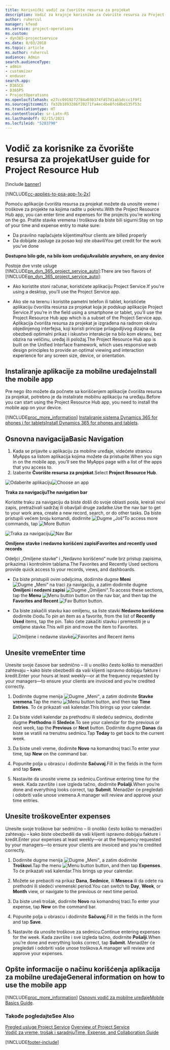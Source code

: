 ```yaml
---
title: Korisnički vodič za čvorište resursa za projekat
description: Vodič za krajnje korisnike za čvorište resursa za Project Service
author: ruhercul
manager: kfend
ms.service: project-operations
ms.custom:
- dyn365-projectservice
ms.date: 8/03/2018
ms.topic: article
ms.author: ruhercul
audience: Admin
search.audienceType:
- admin
- customizer
- enduser
search.app:
- D365CE
- D365PS
- ProjectOperations
ms.openlocfilehash: e27cc0919272784a030374f457d1ab1dccc1f9f1
ms.sourcegitcommit: fa32b1893286f20271fa4ec4be8fc68bd135f53c
ms.translationtype: HT
ms.contentlocale: sr-Latn-RS
ms.lasthandoff: 02/15/2021
ms.locfileid: "5283790"
---
```

# <a name="user-guide-for-project-resource-hub"></a><span data-ttu-id="3ae4c-103">Vodič za korisnike za čvorište resursa za projekat</span><span class="sxs-lookup"><span data-stu-id="3ae4c-103">User guide for Project Resource Hub</span></span>

[!include [banner](../includes/psa-now-project-operations.md)]

[!INCLUDE[cc-applies-to-psa-app-1x-2x](../includes/cc-applies-to-psa-app-1x-2x.md)]

<span data-ttu-id="3ae4c-104">Pomoću aplikacije čvorišta resursa za projekat možete da unosite vreme i troškove za projekte na kojima radite u pokretu.</span><span class="sxs-lookup"><span data-stu-id="3ae4c-104">With the Project Resource Hub app, you can enter time and expenses for the projects you’re working on the go.</span></span> <span data-ttu-id="3ae4c-105">Pratite stavke vremena i troškova da biste bili sigurni:</span><span class="sxs-lookup"><span data-stu-id="3ae4c-105">Stay on top of your time and expense entry to make sure:</span></span>

- <span data-ttu-id="3ae4c-106">Da pravilno naplaćujete klijentima</span><span class="sxs-lookup"><span data-stu-id="3ae4c-106">Your clients are billed properly</span></span>
- <span data-ttu-id="3ae4c-107">Da dobijate zasluge za posao koji ste obavili</span><span class="sxs-lookup"><span data-stu-id="3ae4c-107">You get credit for the work you’ve done</span></span>

<span data-ttu-id="3ae4c-108">**Dostupno bilo gde, na bilo kom uređaju**</span><span class="sxs-lookup"><span data-stu-id="3ae4c-108">**Available anywhere, on any device**</span></span>

<span data-ttu-id="3ae4c-109">Postoje dve vrste usluge [!INCLUDE[pn_dyn_365_project_service_auto](../includes/pn-dyn-365-project-service-auto.md)]:</span><span class="sxs-lookup"><span data-stu-id="3ae4c-109">There are two flavors of [!INCLUDE[pn_dyn_365_project_service_auto](../includes/pn-dyn-365-project-service-auto.md)]:</span></span> 

- <span data-ttu-id="3ae4c-110">Ako koristite stoni računar, koristićete aplikaciju Project Service.</span><span class="sxs-lookup"><span data-stu-id="3ae4c-110">If you're using a desktop, you'll use the Project Service app.</span></span> 

- <span data-ttu-id="3ae4c-111">Ako ste na terenu i koristite pametni telefon ili tablet, koristićete aplikaciju čvorišta resursa za projekat koja je podskup aplikacije Project Service.</span><span class="sxs-lookup"><span data-stu-id="3ae4c-111">If you’re in the field using a smartphone or tablet, you’ll use the Project Resource Hub app which is a subset of the Project Service  app.</span></span> <span data-ttu-id="3ae4c-112">Aplikacija čvorišta resursa za projekat je izgrađena na radnom okviru objedinjenog interfejsa, koji koristi principe prilagodljivog dizajna da obezbedi optimalni prikaz i iskustvo interakcije na bilo kom ekranu, bez obzira na veličinu, uređaj ili položaj.</span><span class="sxs-lookup"><span data-stu-id="3ae4c-112">The Project Resource Hub app is built on the Unified Interface framework, which uses responsive web design principles to provide an optimal viewing and interaction experience for any screen size, device, or orientation.</span></span> 


## <a name="install-the-mobile-app"></a><span data-ttu-id="3ae4c-113">Instaliranje aplikacije za mobilne uređaje</span><span class="sxs-lookup"><span data-stu-id="3ae4c-113">Install the mobile app</span></span>
<span data-ttu-id="3ae4c-114">Pre nego što možete da počnete sa korišćenjem aplikacije čvorišta resursa za projekat, potrebno je da instalirate mobilnu aplikaciju na uređaju.</span><span class="sxs-lookup"><span data-stu-id="3ae4c-114">Before you can start using the Project Resource Hub app, you need to install the mobile app on your device.</span></span> 

[!INCLUDE[proc_more_information](../includes/proc-more-information.md)] <span data-ttu-id="3ae4c-115">[Instaliranje sistema Dynamics 365 for phones i for tablets](https://docs.microsoft.com/dynamics365/mobile-app/install-dynamics-365-for-phones-and-tablets)</span><span class="sxs-lookup"><span data-stu-id="3ae4c-115">[Install Dynamics 365 for phones and tablets](https://docs.microsoft.com/dynamics365/mobile-app/install-dynamics-365-for-phones-and-tablets).</span></span>

## <a name="basic-navigation"></a><span data-ttu-id="3ae4c-116">Osnovna navigacija</span><span class="sxs-lookup"><span data-stu-id="3ae4c-116">Basic Navigation</span></span>
1.  <span data-ttu-id="3ae4c-117">Kada se prijavite u aplikaciju za mobilne uređaje, videćete stranicu MyApps sa listom aplikacija kojima možete da pristupite.</span><span class="sxs-lookup"><span data-stu-id="3ae4c-117">When you sign in on the mobile app, you’ll see the MyApps page with a list of the apps that you access to.</span></span> 
2.  <span data-ttu-id="3ae4c-118">Izaberite **Čvorište resursa za projekat**.</span><span class="sxs-lookup"><span data-stu-id="3ae4c-118">Select **Project Resource Hub**.</span></span>

<span data-ttu-id="3ae4c-119">![Odaberite aplikaciju](media/chooseApp_1.png "Odaberite aplikaciju")</span><span class="sxs-lookup"><span data-stu-id="3ae4c-119">![Choose an app](media/chooseApp_1.png "Choose an app")</span></span>

<span data-ttu-id="3ae4c-120">**Traka za navigaciju**</span><span class="sxs-lookup"><span data-stu-id="3ae4c-120">**The navigation bar**</span></span>

<span data-ttu-id="3ae4c-121">Koristite traku za navigaciju da biste došli do svoje oblasti posla, kreirali novi zapis, pretraživali sadržaj ili obavljali druge zadatke.</span><span class="sxs-lookup"><span data-stu-id="3ae4c-121">Use the nav bar to get to your work area, create a new record, search, or do other tasks.</span></span> <span data-ttu-id="3ae4c-122">Da biste pristupili većem broju komandi, dodirnite ![Dugme „Još“](media/MoreButton.png "Dugme „Još“")</span><span class="sxs-lookup"><span data-stu-id="3ae4c-122">To access more commands, tap ![More Button](media/MoreButton.png "More Button")</span></span>

<span data-ttu-id="3ae4c-123">![Traka za navigaciju](media/NavBar_2.png "Traka za navigaciju")</span><span class="sxs-lookup"><span data-stu-id="3ae4c-123">![Nav Bar](media/NavBar_2.png "Nav Bar")</span></span>

<span data-ttu-id="3ae4c-124">**Omiljene stavke i nedavno korišćeni zapisi**</span><span class="sxs-lookup"><span data-stu-id="3ae4c-124">**Favorites and recently used records**</span></span>

<span data-ttu-id="3ae4c-125">Odeljci „Omiljene stavke“ i „Nedavno korišćeno“ nude brz pristup zapisima, prikazima i kontrolnim tablama.</span><span class="sxs-lookup"><span data-stu-id="3ae4c-125">The Favorites and Recently Used sections provide quick access to your records, views, and dashboards.</span></span> 

- <span data-ttu-id="3ae4c-126">Da biste pristupili ovim odeljcima, dodirnite dugme **Meni** ![Dugme „Meni“](media/MenuButton.png "Dugme menija") na traci za navigaciju, a zatim dodirnite dugme **Omiljeni i nedavni zapisi** ![Dugme „Omiljeni“](media/FavButton.png "Dugme Omiljeni").</span><span class="sxs-lookup"><span data-stu-id="3ae4c-126">To access these sections, tap the **Menu** ![Menu button](media/MenuButton.png "Menu button") button on the nav bar, and then tap the **Favorites and Recent** ![Fav Button](media/FavButton.png "Fav Button") button.</span></span>

- <span data-ttu-id="3ae4c-127">Da biste zakačili stavku kao omiljenu, sa liste stavki **Nedavno korišćeno** dodirnite čiodu.</span><span class="sxs-lookup"><span data-stu-id="3ae4c-127">To pin an item as a favorite, from the list of **Recently Used** items, tap the pin.</span></span> <span data-ttu-id="3ae4c-128">Tako ćete zakačiti stavku i premestiti je u omiljene stavke.</span><span class="sxs-lookup"><span data-stu-id="3ae4c-128">This will pin and move the item to Favorites.</span></span>

  <span data-ttu-id="3ae4c-129">![Omiljene i nedavne stavke](media/Favs_3.png "Omiljene i nedavne stavke")</span><span class="sxs-lookup"><span data-stu-id="3ae4c-129">![Favorites and Recent items](media/Favs_3.png "Favorites and Recent items")</span></span>
 
## <a name="enter-time"></a><span data-ttu-id="3ae4c-130">Unesite vreme</span><span class="sxs-lookup"><span data-stu-id="3ae4c-130">Enter time</span></span>
<span data-ttu-id="3ae4c-131">Unesite svoje časove bar sedmično – ili u onoliko često koliko to menadžeri zahtevaju – kako biste obezbedili da vaši klijenti ispravno dobijaju fakture i kredit.</span><span class="sxs-lookup"><span data-stu-id="3ae4c-131">Enter your hours at least weekly—or at the frequency requested by your managers—to ensure your clients are invoiced and you’re credited correctly.</span></span>

1. <span data-ttu-id="3ae4c-132">Dodirnite dugme menija ![Dugme „Meni“](media/MenuButton.png "Dugme menija"), a zatim dodirnite **Stavke vremena**.</span><span class="sxs-lookup"><span data-stu-id="3ae4c-132">Tap the menu ![Menu button](media/MenuButton.png "Menu button") button, and then tap **Time Entries**.</span></span> <span data-ttu-id="3ae4c-133">To će prikazati vaš kalendar.</span><span class="sxs-lookup"><span data-stu-id="3ae4c-133">This brings up your calendar.</span></span>

2. <span data-ttu-id="3ae4c-134">Da biste videli kalendar za prethodnu ili sledeću sedmicu, dodirnite dugme **Prethodno** ili **Sledeće**.</span><span class="sxs-lookup"><span data-stu-id="3ae4c-134">To see your calendar for the previous or next week, tap the **Previous** or **Next** button.</span></span> <span data-ttu-id="3ae4c-135">Dodirnite dugme **Danas** da biste se vratili na trenutnu sedmicu.</span><span class="sxs-lookup"><span data-stu-id="3ae4c-135">Tap **Today** to get back to the current week.</span></span>

3. <span data-ttu-id="3ae4c-136">Da biste uneli vreme, dodirnite **Novo** na komandnoj traci.</span><span class="sxs-lookup"><span data-stu-id="3ae4c-136">To enter your time, tap **New** on the command bar.</span></span> 

4. <span data-ttu-id="3ae4c-137">Popunite polja u obrascu i dodirnite **Sačuvaj**.</span><span class="sxs-lookup"><span data-stu-id="3ae4c-137">Fill in the fields in the form and tap **Save**.</span></span>

5. <span data-ttu-id="3ae4c-138">Nastavite da unosite vreme za sedmicu.</span><span class="sxs-lookup"><span data-stu-id="3ae4c-138">Continue entering time for the week.</span></span> <span data-ttu-id="3ae4c-139">Kada završite i sve izgleda tačno, dodirnite **Pošalji**.</span><span class="sxs-lookup"><span data-stu-id="3ae4c-139">When you’re done and everything looks correct, tap **Submit**.</span></span> <span data-ttu-id="3ae4c-140">Menadžer će pregledati i odobriti vaše unose vremena.</span><span class="sxs-lookup"><span data-stu-id="3ae4c-140">A manager will review and approve your time entries.</span></span>

## <a name="enter-expenses"></a><span data-ttu-id="3ae4c-141">Unesite troškove</span><span class="sxs-lookup"><span data-stu-id="3ae4c-141">Enter expenses</span></span> 
<span data-ttu-id="3ae4c-142">Unesite svoje troškove bar sedmično – ili onoliko često koliko to menadžeri zahtevaju – kako biste obezbedili da vaši klijenti ispravno dobijaju fakture i kredit.</span><span class="sxs-lookup"><span data-stu-id="3ae4c-142">Enter your expenses at least weekly—or at the frequency requested by your managers—to ensure your clients are invoiced and you’re credited correctly.</span></span>

1. <span data-ttu-id="3ae4c-143">Dodirnite dugme menija ![Dugme „Meni“](media/MenuButton.png "Dugme menija"), a zatim dodirnite **Troškovi**.</span><span class="sxs-lookup"><span data-stu-id="3ae4c-143">Tap the menu ![Menu button](media/MenuButton.png "Menu button") button, and then tap **Expenses**.</span></span> <span data-ttu-id="3ae4c-144">To će prikazati vaš kalendar.</span><span class="sxs-lookup"><span data-stu-id="3ae4c-144">This brings up your calendar.</span></span>

2. <span data-ttu-id="3ae4c-145">Možete se prebaciti na prikaz **Dana**, **Sedmice**, ili **Meseca** ili da odete na prethodni ili sledeći vremenski period.</span><span class="sxs-lookup"><span data-stu-id="3ae4c-145">You can switch to **Day**, **Week**, or **Month** view, or navigate to the previous or next time period.</span></span> 

3. <span data-ttu-id="3ae4c-146">Da biste uneli trošak, dodirnite **Novo** na komandnoj traci.</span><span class="sxs-lookup"><span data-stu-id="3ae4c-146">To enter your expense, tap **New** on the command bar.</span></span> 

4. <span data-ttu-id="3ae4c-147">Popunite polja u obrascu i dodirnite **Sačuvaj**.</span><span class="sxs-lookup"><span data-stu-id="3ae4c-147">Fill in the fields in the form and tap **Save**.</span></span>

5. <span data-ttu-id="3ae4c-148">Nastavite da unosite troškove za sedmicu.</span><span class="sxs-lookup"><span data-stu-id="3ae4c-148">Continue entering expenses for the week.</span></span> <span data-ttu-id="3ae4c-149">Kada završite i sve izgleda tačno, dodirnite **Pošalji**.</span><span class="sxs-lookup"><span data-stu-id="3ae4c-149">When you’re done and everything looks correct, tap **Submit**.</span></span> <span data-ttu-id="3ae4c-150">Menadžer će pregledati i odobriti vaše unose troškova.</span><span class="sxs-lookup"><span data-stu-id="3ae4c-150">A manager will review and approve your expenses.</span></span>

## <a name="general-information-on-how-to-use-the-mobile-app"></a><span data-ttu-id="3ae4c-151">Opšte informacije o načinu korišćenja aplikacija za mobilne uređaje</span><span class="sxs-lookup"><span data-stu-id="3ae4c-151">General information on how to use the mobile app</span></span> 
[!INCLUDE[proc_more_information](../includes/proc-more-information.md)] <span data-ttu-id="3ae4c-152">[Osnovni vodič za mobilne uređaje](https://docs.microsoft.com/dynamics365/mobile-app/dynamics-365-phones-tablets-users-guide)</span><span class="sxs-lookup"><span data-stu-id="3ae4c-152">[Mobile Basics Guide](https://docs.microsoft.com/dynamics365/mobile-app/dynamics-365-phones-tablets-users-guide).</span></span>

### <a name="see-also"></a><span data-ttu-id="3ae4c-153">Takođe pogledajte</span><span class="sxs-lookup"><span data-stu-id="3ae4c-153">See Also</span></span>  
 <span data-ttu-id="3ae4c-154">[Pregled usluge Project Service](../psa/overview.md) </span><span class="sxs-lookup"><span data-stu-id="3ae4c-154">[Overview of Project Service](../psa/overview.md) </span></span>  
 [<span data-ttu-id="3ae4c-155">Vodič za vreme, trošak i saradnju</span><span class="sxs-lookup"><span data-stu-id="3ae4c-155">Time, Expense, and Collaboration Guide</span></span>](../psa/time-expense-collaboration-guide.md)   
 


[!INCLUDE[footer-include](../includes/footer-banner.md)]